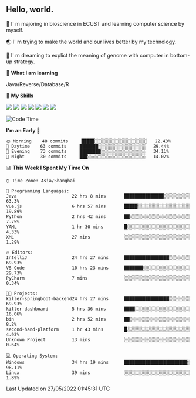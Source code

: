 ## Hello, world.

🏫 I' m majoring in bioscience in ECUST and learning computer science by myself.

🌏 I' m trying to make the world and our lives better by my technology.

🧬 I' m dreaming to explict the meaning of genome with computer in bottom-up strategy.

🔡 **What I am learning**

Java/Reverse/Database/R

🌟 **My Skills**

![](https://img.shields.io/badge/-Python-FFD43B?logo=python&labelColor=306998&logoColor=FFF)
![](https://img.shields.io/badge/-Linux-000000?logo=Linux&logoColor=fff)
![](https://img.shields.io/badge/-Docker-FFF?logo=Docker&labelColor=2496ED&logoColor=fff)
![](https://img.shields.io/badge/-Java-f89820?logo=java&labelColor=5382a1&logoColor=fff)
![](https://img.shields.io/badge/-MySQL-00758F?logo=mysql&labelColor=F29111&logoColor=FFF)
![](https://img.shields.io/badge/-Vue-34495E?logo=vue.js&labelColor=41B883&logoColor=FFF)
![](https://img.shields.io/badge/-SpringBoot-FFF?logo=SpringBoot&labelColor=6DB33F&logoColor=FFF)

<!--START_SECTION:waka-->
![Code Time](http://img.shields.io/badge/Code%20Time-0%20secs-blue)

**I'm an Early 🐤** 

```text
🌞 Morning    48 commits     █████░░░░░░░░░░░░░░░░░░░░   22.43% 
🌆 Daytime    63 commits     ███████░░░░░░░░░░░░░░░░░░   29.44% 
🌃 Evening    73 commits     ████████░░░░░░░░░░░░░░░░░   34.11% 
🌙 Night      30 commits     ███░░░░░░░░░░░░░░░░░░░░░░   14.02%

```


📊 **This Week I Spent My Time On** 

```text
⌚︎ Time Zone: Asia/Shanghai

💬 Programming Languages: 
Java                     22 hrs 8 mins       ███████████████░░░░░░░░░░   63.3% 
Vue.js                   6 hrs 57 mins       █████░░░░░░░░░░░░░░░░░░░░   19.89% 
Python                   2 hrs 42 mins       ██░░░░░░░░░░░░░░░░░░░░░░░   7.75% 
YAML                     1 hr 30 mins        █░░░░░░░░░░░░░░░░░░░░░░░░   4.33% 
XML                      27 mins             ░░░░░░░░░░░░░░░░░░░░░░░░░   1.29%

🔥 Editors: 
IntelliJ                 24 hrs 27 mins      █████████████████░░░░░░░░   69.93% 
VS Code                  10 hrs 23 mins      ███████░░░░░░░░░░░░░░░░░░   29.73% 
PyCharm                  7 mins              ░░░░░░░░░░░░░░░░░░░░░░░░░   0.34%

🐱‍💻 Projects: 
killer-springboot-backend24 hrs 27 mins      █████████████████░░░░░░░░   69.93% 
killer-dashboard         5 hrs 36 mins       ████░░░░░░░░░░░░░░░░░░░░░   16.06% 
bin                      2 hrs 52 mins       ██░░░░░░░░░░░░░░░░░░░░░░░   8.2% 
second-hand-platform     1 hr 43 mins        █░░░░░░░░░░░░░░░░░░░░░░░░   4.93% 
Unknown Project          13 mins             ░░░░░░░░░░░░░░░░░░░░░░░░░   0.64%

💻 Operating System: 
Windows                  34 hrs 19 mins      ████████████████████████░   98.11% 
Linux                    39 mins             ░░░░░░░░░░░░░░░░░░░░░░░░░   1.89%

```


 Last Updated on 27/05/2022 01:45:31 UTC
<!--END_SECTION:waka-->


<!--
**Shigure19/Shigure19** is a ✨ _special_ ✨ repository because its `README.md` (this file) appears on your GitHub profile.

Here are some ideas to get you started:

- 🔭 I’m currently working on ...
- 🌱 I’m currently learning ...
- 👯 I’m looking to collaborate on ...
- 🤔 I’m looking for help with ...
- 💬 Ask me about ...
- 📫 How to reach me: ...
- 😄 Pronouns: ...
- ⚡ Fun fact: ...
-->
